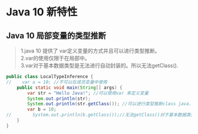 # Java 10 新特性

## Java 10 局部变量的类型推断
> 1.java 10 提供了 var定义变量的方式并且可以进行类型推断。<br/>
> 2.var的使用仅限于在局部中。<br/>
> 3.var对于基本数据类型是无法进行自动封装的。所以无法getClass().<br/>

```java
public class LocalTypeInference {
//    var a = 10; //不可以在成员变量中使用
    public static void main(String[] args) {
        var str = "Hello Java!"; //可以使用var 来定义变量
        System.out.println(str);
        System.out.println(str.getClass()); //可以进行类型推断class java.lang.String
        var b = 10;
//        System.out.println(b.getClass());//无法getClass()对于基本数据类型而言var是无法进行类型推断的
    }
}
```

